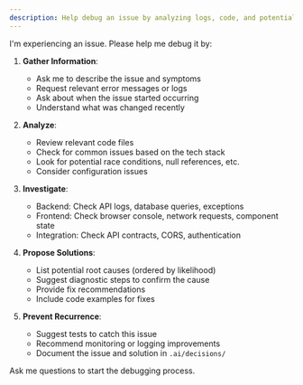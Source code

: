 ```yaml
---
description: Help debug an issue by analyzing logs, code, and potential causes
---
```


I'm experiencing an issue. Please help me debug it by:

1. **Gather Information**:
   - Ask me to describe the issue and symptoms
   - Request relevant error messages or logs
   - Ask about when the issue started occurring
   - Understand what was changed recently

2. **Analyze**:
   - Review relevant code files
   - Check for common issues based on the tech stack
   - Look for potential race conditions, null references, etc.
   - Consider configuration issues

3. **Investigate**:
   - Backend: Check API logs, database queries, exceptions
   - Frontend: Check browser console, network requests, component state
   - Integration: Check API contracts, CORS, authentication

4. **Propose Solutions**:
   - List potential root causes (ordered by likelihood)
   - Suggest diagnostic steps to confirm the cause
   - Provide fix recommendations
   - Include code examples for fixes

5. **Prevent Recurrence**:
   - Suggest tests to catch this issue
   - Recommend monitoring or logging improvements
   - Document the issue and solution in `.ai/decisions/`

Ask me questions to start the debugging process.
